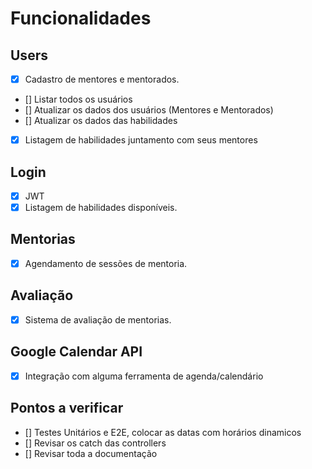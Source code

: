 # Funcionalidades

## Users
    
- [X] Cadastro de mentores e mentorados.
- [] Listar todos os usuários
- [] Atualizar os dados dos usuários (Mentores e Mentorados)
- [] Atualizar os dados das habilidades
- [X] Listagem de habilidades juntamento com seus mentores

## Login

- [X] JWT 
- [X] Listagem de habilidades disponíveis.

## Mentorias

- [X] Agendamento de sessões de mentoria. 

## Avaliação
- [X] Sistema de avaliação de mentorias. 

## Google Calendar API

- [X] Integração com alguma ferramenta de agenda/calendário


## Pontos a verificar

- [] Testes Unitários e E2E, colocar as datas com horários dinamicos
- [] Revisar os catch das controllers
- [] Revisar toda a documentação

